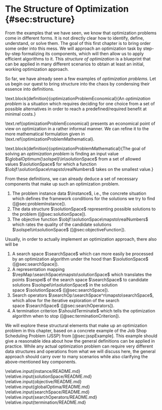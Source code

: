 # The Structure of Optimization {#sec:structure}

From the examples that we have seen, we know that optimization problems come in different forms.
It is not directly clear how to identify, define, understand, or solve them.
The goal of this first chapter is to bring order some order into this mess.
We will approach an optimization task by step-by-step formalizing its components, which will then allow us to apply efficient algorithms to it.
This *structure of optimization* is a blueprint that can be applied in many different scenarios to obtain at least an initial, working optimization approach.

So far, we have already seen a few examples of *optimization problems*.
Let us begin our quest to bring structure into the chaos by condensing their essence into definitions.

\text.block{definition}{optimizationProblemEconomical}{An *optimization problem* is a situation which requires deciding for one choice from a set of possible alternatives in order to reach a predefined/required benefit at minimal costs.}

\text.ref{optimizationProblemEconomical} presents an economical point of view on optimization in a rather informal manner.
We can refine it to the more mathematical formulation given in \text.ref{optimizationProblemMathematical}.

\text.block{definition}{optimizationProblemMathematical}{The goal of solving an *optimization problem* is finding an input value $\globalOptimum{\solspel}\in\solutionSpace$ from a set of allowed values&nbsp;$\solutionSpace$ for which a function $\objf:\solutionSpace\mapsto\realNumbers$ takes on the smallest value.}

From these definitions, we can already deduce a set of necessary components that make up such an optimization problem.

1. The problem instance data&nbsp;$\instance$, i.e., the concrete situation which defines the framework conditions for the solutions we try to find ([@sec:problemInstance]).
2. The data structure $\solutionSpace$ representing possible solutions to the problem ([@sec:solutionSpace]).
3. The objective function $\objf:\solutionSpace\mapsto\realNumbers$ which rates the quality of the candidate solutions $\solspel\in\solutionSpace$ ([@sec:objectiveFunction]).

Usually, in order to actually implement an optimization approach, there also will be

1. A search space&nbsp;$\searchSpace$ which can more easily be processed by an optimization algorithm under the hood than&nbsp;$\solutionSpace$ ([@sec:searchSpace]).
2. A representation mapping $\repMap:\searchSpace\mapsto\solutionSpace$ which translates the points&nbsp;$\sespel$ of the search space&nbsp;$\searchSpace$ to candidate solutions&nbsp;$\solspel\in\solutionSpace$ in the solution space&nbsp;$\solutionSpace$ ([@sec:searchSpace]).
3. Search operators&nbsp;$\searchOp:\searchSpace^n\mapsto\searchSpace$, which allow for the iterative exploration of the search space&nbsp;$\searchSpace$ ([@sec:searchOperators]).
4. A termination criterion&nbsp;$\shouldTerminate$ which tells the optimization algorithm when to stop ([@sec:terminationCriterion]).

We will explore these structural elements that make up an optimization problem in this chapter, based on a concrete example of the Job Shop Scheduling Problem (JSSP) from [@sec:jsspExample].
This example should give a reasonable idea about how the general definitions can be applied in practice.
While any actual optimization problem can require very different data structures and operations from what we will discuss here, the general approach should carry over to many scenarios while also clarifying the above-mentioned key components.

\relative.input{instance/README.md}
\relative.input{solutionSpace/README.md}
\relative.input{objective/README.md}
\relative.input{globalOptima/README.md}
\relative.input{searchSpace/README.md}
\relative.input{searchOperators/README.md}
\relative.input{termination/README.md}
